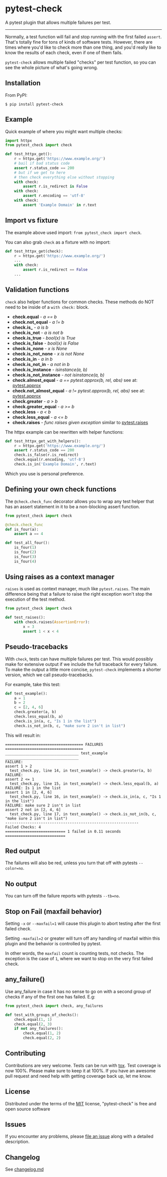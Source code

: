 # pytest-check

A pytest plugin that allows multiple failures per test.

----

Normally, a test function will fail and stop running with the first failed `assert`.
That's totally fine for tons of kinds of software tests.
However, there are times where you'd like to check more than one thing, and you'd really like to know the results of each check, even if one of them fails.

`pytest-check` allows multiple failed "checks" per test function, so you can see the whole picture of what's going wrong.

## Installation

From PyPI:

```
$ pip install pytest-check
```


## Example

Quick example of where you might want multiple checks:

```python
import httpx
from pytest_check import check

def test_httpx_get():
    r = httpx.get('https://www.example.org/')
    # bail if bad status code
    assert r.status_code == 200
    # but if we get to here
    # then check everything else without stopping
    with check:
        assert r.is_redirect is False
    with check:
        assert r.encoding == 'utf-8'
    with check:
        assert 'Example Domain' in r.text
```

## Import vs fixture

The example above used import: `from pytest_check import check`.

You can also grab `check` as a fixture with no import:

```python
def test_httpx_get(check):
    r = httpx.get('https://www.example.org/')
    ...
    with check:
        assert r.is_redirect == False
    ...
```

## Validation functions

`check` also helper functions for common checks.
These methods do NOT need to be inside of a `with check:` block.

- **check.equal** - *a == b*
- **check.not_equal** - *a != b*
- **check.is_** - *a is b*
- **check.is_not** - *a is not b*
- **check.is_true** - *bool(x) is True*
- **check.is_false** - *bool(x) is False*
- **check.is_none** - *x is None*
- **check.is_not_none** - *x is not None*
- **check.is_in** - *a in b*
- **check.is_not_in** - *a not in b*
- **check.is_instance** - *isinstance(a, b)*
- **check.is_not_instance** - *not isinstance(a, b)*
- **check.almost_equal** - *a == pytest.approx(b, rel, abs)* see at: [pytest.approx](https://docs.pytest.org/en/latest/reference.html#pytest-approx)
- **check.not_almost_equal** - *a != pytest.approx(b, rel, abs)* see at: [pytest.approx](https://docs.pytest.org/en/latest/reference.html#pytest-approx)
- **check.greater** - *a > b*
- **check.greater_equal** - *a >= b*
- **check.less** - *a < b*
- **check.less_equal** - *a <= b*
- **check.raises** - *func raises given exception* similar to [pytest.raises](https://docs.pytest.org/en/latest/reference/reference.html#pytest-raises)

The httpx example can be rewritten with helper functions:

```python
def test_httpx_get_with_helpers():
    r = httpx.get('https://www.example.org/')
    assert r.status_code == 200
    check.is_false(r.is_redirect)
    check.equal(r.encoding, 'utf-8')
    check.is_in('Example Domain', r.text)
```

Which you use is personal preference.

## Defining your own check functions

The `@check.check_func` decorator allows you to wrap any test helper that has an assert
statement in it to be a non-blocking assert function.


```python
from pytest_check import check

@check.check_func
def is_four(a):
    assert a == 4

def test_all_four():
    is_four(1)
    is_four(2)
    is_four(3)
    is_four(4)
```

## Using raises as a context manager

`raises` is used as context manager, much like `pytest.raises`. The main difference being that a failure to raise the right exception won't stop the execution of the test method.


```python
from pytest_check import check

def test_raises():
    with check.raises(AssertionError):
        x = 3
        assert 1 < x < 4
```

## Pseudo-tracebacks

With `check`, tests can have multiple failures per test.
This would possibly make for extensive output if we include the full traceback for
every failure.
To make the output a little more concise, `pytest-check` implements a shorter version, which we call pseudo-tracebacks.

For example, take this test:

```python
def test_example():
    a = 1
    b = 2
    c = [2, 4, 6]
    check.greater(a, b)
    check.less_equal(b, a)
    check.is_in(a, c, "Is 1 in the list")
    check.is_not_in(b, c, "make sure 2 isn't in list")
```

This will result in:

```
=================================== FAILURES ===================================
_________________________________ test_example _________________________________
FAILURE:
assert 1 > 2
  test_check.py, line 14, in test_example() -> check.greater(a, b)
FAILURE:
assert 2 <= 1
  test_check.py, line 15, in test_example() -> check.less_equal(b, a)
FAILURE: Is 1 in the list
assert 1 in [2, 4, 6]
  test_check.py, line 16, in test_example() -> check.is_in(a, c, "Is 1 in the list")
FAILURE: make sure 2 isn't in list
assert 2 not in [2, 4, 6]
  test_check.py, line 17, in test_example() -> check.is_not_in(b, c, "make sure 2 isn't in list")
------------------------------------------------------------
Failed Checks: 4
=========================== 1 failed in 0.11 seconds ===========================
```

## Red output

The failures will also be red, unless you turn that off with pytests `--color=no`.

## No output

You can turn off the failure reports with pytests `--tb=no`.

## Stop on Fail (maxfail behavior)

Setting `-x` or `--maxfail=1` will cause this plugin to abort testing after the first failed check.

Setting `-maxfail=2` or greater will turn off any handling of maxfail within this plugin and the behavior is controlled by pytest.

In other words, the `maxfail` count is counting tests, not checks.
The exception is the case of `1`, where we want to stop on the very first failed check.

## any_failure()
Use any_failure in case it has no sense to go on with a second group of checks if any of the first one has failed. E.g:

```python
from pytest_check import check, any_failures

def test_with_groups_of_checks():
    check.equal(1, 1)
    check.equal(2, 3)
    if not any_failures():
        check.equal(1, 2)
        check.equal(2, 2)
```

## Contributing

Contributions are very welcome. Tests can be run with [tox](https://tox.readthedocs.io/en/latest/).
Test coverage is now 100%. Please make sure to keep it at 100%.
If you have an awesome pull request and need help with getting coverage back up, let me know.


## License

Distributed under the terms of the [MIT](http://opensource.org/licenses/MIT) license, "pytest-check" is free and open source software

## Issues

If you encounter any problems, please [file an issue](https://github.com/okken/pytest-check/issues) along with a detailed description.

## Changelog

See [changelog.md](https://github.com/okken/pytest-check/blob/main/changelog.md)
